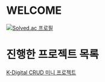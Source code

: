 # WELCOME

[![Solved.ac
프로필](http://mazassumnida.wtf/api/v2/generate_badge?boj={lampikachu})](https://solved.ac/{lampikachu})

# 진행한 프로젝트 목록

[K-Digital CRUD 미니 프로젝트](https://github.com/JisooOvO/kminiproject-dietapp)
